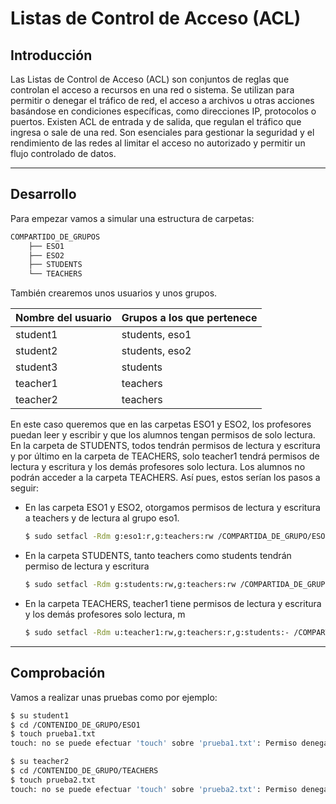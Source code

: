 # Listas de Control de Acceso (ACL)

## Introducción
Las Listas de Control de Acceso (ACL) son conjuntos de reglas que controlan el acceso a recursos en una red o sistema. Se utilizan para permitir o denegar el tráfico de red, el acceso a archivos u otras acciones basándose en condiciones específicas, como direcciones IP, protocolos o puertos. Existen ACL de entrada y de salida, que regulan el tráfico que ingresa o sale de una red. Son esenciales para gestionar la seguridad y el rendimiento de las redes al limitar el acceso no autorizado y permitir un flujo controlado de datos.

* * *
## Desarrollo

Para empezar vamos a simular una estructura de carpetas:

```bash
COMPARTIDO_DE_GRUPOS
    ├── ESO1
    ├── ESO2
    ├── STUDENTS
    └── TEACHERS
```
También crearemos unos usuarios y unos grupos.

|Nombre del usuario|Grupos a los que pertenece|
|-|-|
|student1|students, eso1|
|student2|students, eso2|
|student3|students|
|teacher1|teachers|
|teacher2|teachers|

En este caso queremos que en las carpetas ESO1 y ESO2, los profesores puedan leer y escribir y que los alumnos tengan permisos de solo lectura. En la carpeta de STUDENTS, todos tendrán permisos de lectura y escritura y por último en la carpeta de TEACHERS, solo teacher1 tendrá permisos de lectura y escritura y los demás profesores solo lectura. Los alumnos no podrán acceder a la carpeta TEACHERS. Así pues, estos serían los pasos a seguir:

- En las carpeta ESO1 y ESO2, otorgamos permisos de lectura y escritura a teachers y de lectura al grupo eso1.
    ```bash
    $ sudo setfacl -Rdm g:eso1:r,g:teachers:rw /COMPARTIDA_DE_GRUPO/ESO1 /COMPARTIDA_DE_GRUPO/ESO2
    ```
- En la carpeta STUDENTS, tanto teachers como students tendrán permiso de lectura y escritura
    ```bash
    $ sudo setfacl -Rdm g:students:rw,g:teachers:rw /COMPARTIDA_DE_GRUPO/STUDENTS
    ```
- En la carpeta TEACHERS, teacher1 tiene permisos de lectura y escritura y los demás profesores solo lectura, m
    ```bash
    $ sudo setfacl -Rdm u:teacher1:rw,g:teachers:r,g:students:- /COMPARTIDA_DE_GRUPO/TEACHERS
***
## Comprobación

Vamos a realizar unas pruebas como por ejemplo:

```bash 
$ su student1
$ cd /CONTENIDO_DE_GRUPO/ESO1
$ touch prueba1.txt
touch: no se puede efectuar 'touch' sobre 'prueba1.txt': Permiso denegado

$ su teacher2
$ cd /CONTENIDO_DE_GRUPO/TEACHERS
$ touch prueba2.txt
touch: no se puede efectuar 'touch' sobre 'prueba2.txt': Permiso denegado
```

